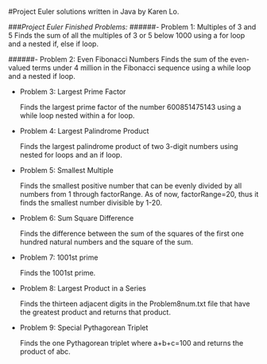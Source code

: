 #Project Euler solutions written in Java by Karen Lo.

###*Project Euler Finished Problems:*
######- Problem 1: Multiples of 3 and 5
Finds the sum of all the multiples of 3 or 5 below 1000 using a for loop and a nested if, else if loop.

######- Problem 2: Even Fibonacci Numbers
Finds the sum of  the even-valued terms under 4 million in the Fibonacci sequence using a while loop and a nested if loop.
	
- Problem 3: Largest Prime Factor

	Finds the largest prime factor of the number 600851475143 using a while loop nested within a for loop.
- Problem 4: Largest Palindrome Product

	Finds the largest palindrome product of two 3-digit numbers using nested for loops and an if loop.
	
- Problem 5: Smallest Multiple

	Finds the smallest positive number that can be evenly divided by all numbers from 1 through factorRange. As of now, factorRange=20, thus it finds the smallest number divisible by 1-20.
- Problem 6: Sum Square Difference

	Finds the difference between the sum of the squares of the first one hundred natural numbers and the square of the sum.
	
- Problem 7: 1001st prime
	
	Finds the 1001st prime.
	
- Problem 8: Largest Product in a Series

	Finds the thirteen adjacent digits in the Problem8num.txt file that have the greatest product and returns that product.
	
- Problem 9: Special Pythagorean Triplet

	Finds the one Pythagorean triplet where a+b+c=100 and returns the product of abc.